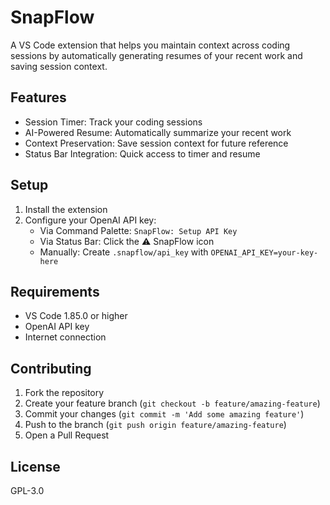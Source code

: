 # SnapFlow

A VS Code extension that helps you maintain context across coding sessions by automatically generating resumes of your recent work and saving session context.

## Features

- Session Timer: Track your coding sessions
- AI-Powered Resume: Automatically summarize your recent work
- Context Preservation: Save session context for future reference
- Status Bar Integration: Quick access to timer and resume

## Setup

1. Install the extension
2. Configure your OpenAI API key:
   - Via Command Palette: `SnapFlow: Setup API Key`
   - Via Status Bar: Click the ⚠️ SnapFlow icon
   - Manually: Create `.snapflow/api_key` with `OPENAI_API_KEY=your-key-here`

## Requirements

- VS Code 1.85.0 or higher
- OpenAI API key
- Internet connection

## Contributing

1. Fork the repository
2. Create your feature branch (`git checkout -b feature/amazing-feature`)
3. Commit your changes (`git commit -m 'Add some amazing feature'`)
4. Push to the branch (`git push origin feature/amazing-feature`)
5. Open a Pull Request

## License

GPL-3.0
